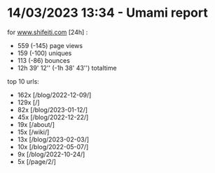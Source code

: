 # 14/03/2023 13:34 - Umami report
for www.shifeiti.com [24h] :

 - 559 (-145) page views
 - 159 (-100) uniques
 - 113 (-86) bounces
 - 12h 39' 12'' (-1h 38' 43'') totaltime


top 10 urls:
 - 162x [/blog/2022-12-09/]
 - 129x [/]
 - 82x [/blog/2023-01-12/]
 - 45x [/blog/2022-12-22/]
 - 19x [/about/]
 - 15x [/wiki/]
 - 13x [/blog/2023-02-03/]
 - 10x [/blog/2022-05-07/]
 - 9x [/blog/2022-10-24/]
 - 5x [/page/2/]



